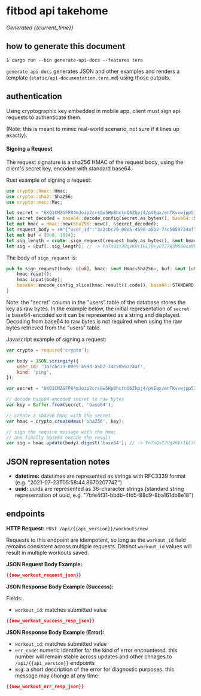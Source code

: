# fitbod api takehome

*Generated {{current_time}}*

## how to generate this document

```console
$ cargo run --bin generate-api-docs --features tera
```

`generate-api-docs` generates JSON and other examples and renders a template (`static/api-documentation.tera.md`)
using those outputs.

## authentication

Using cryptographic key embedded in mobile app, client must sign api requests to authenticate them.

(Note: this is meant to mimic real-world scenario, not sure if it lines up exactly).

#### Signing a Request

The request signature is a sha256 HMAC of the request body, using the client's secret key, encoded with standard base64.

Rust example of signing a request:

```rust
use crypto::hmac::Hmac;
use crypto::sha2::Sha256;
use crypto::mac::Mac;

let secret = "6KQ1CMZGFP84mJoip2crsGw5HpBhctnQ6Zkpj4/pVEqx/enTKvvwjpp57Nq7JS9gqjxyM1PtXcEHJxC0gag+dA==";
let secret_decoded = base64::decode_config(secret.as_bytes(), base64::STANDARD).unwrap();
let mut hmac = Hmac::new(Sha256::new(), &secret_decoded);
let request_body = r#"{"user_id":"3a2cbc79-00e5-4598-a5b2-74c5059724af","kind":"ping"}"#;
let mut buf = [0u8; 1024];
let sig_length = crate::sign_request(request_body.as_bytes(), &mut hmac, &mut buf[..]);
let sig = &buf[..sig_length]; // -> Fn7nQsY3UqVKVr1kL7O+yP7J7WSM660oaNbSq42Vy7A=
```

The body of `sign_request` is:

```rust
pub fn sign_request(body: &[u8], hmac: &mut Hmac<Sha256>, buf: &mut [u8]) -> usize {
    hmac.reset();
    hmac.input(body);
    base64::encode_config_slice(hmac.result().code(), base64::STANDARD, buf)
}
```

Note: the "secret" column in the "users" table of the database stores the key as raw bytes. In the example below, the
initial representation of `secret` is base64-encoded so it can be represented as a string and displayed. Decoding from
base64 to raw bytes is not required when using the raw bytes retrieved from the "users" table.

Javascript example of signing a request:

```javascript
var crypto = require('crypto');

var body = JSON.stringify({
    user_id: '3a2cbc79-00e5-4598-a5b2-74c5059724af',
    kind: 'ping',
});

var secret = "6KQ1CMZGFP84mJoip2crsGw5HpBhctnQ6Zkpj4/pVEqx/enTKvvwjpp57Nq7JS9gqjxyM1PtXcEHJxC0gag+dA==";

// decode base64-encoded secret to raw bytes
var key = Buffer.from(secret, 'base64');

// create a sha256 hmac with the secret
var hmac = crypto.createHmac('sha256', key);

// sign the require message with the hmac
// and finally base64 encode the result
var sig = hmac.update(body).digest('base64'); // -> Fn7nQsY3UqVKVr1kL7O+yP7J7WSM660oaNbSq42Vy7A=
```

## JSON representation notes

- **datetime:** datetimes are represented as strings with RFC3339 format (e.g. "2021-07-23T05:58:44.867020774Z")
- **uuid:** uuids are represented as 36-character strings (standard string representation of uuid, e.g. "7bfe4f31-bbdb-4fd5-88d9-8ba161db8e18")

## endpoints

**HTTP Request:** `POST /api/{{api_version}}/workouts/new`

Requests to this endpoint are idempotent, so long as the `workout_id` field remains consistent across
multiple requests. Distinct `workout_id` values will result in multiple workouts saved.

**JSON Request Body Example:**

```json
{{new_workout_request_json}}
```

**JSON Response Body Example (Success):**

Fields:
- `workout_id`: matches submitted value

```json
{{new_workout_success_resp_json}}
```

**JSON Response Body Example (Error):**

- `workout_id`: matches submitted value
- `err_code`: numeric identifier for the kind of error encountered. this number will remain
   stable across updates and other chnages to `/api/{{api_version}}` endpoints
- `msg`: a short description of the error for diagnostic purposes. this message may change
   at any time

```json
{{new_workout_err_resp_json}}
```




